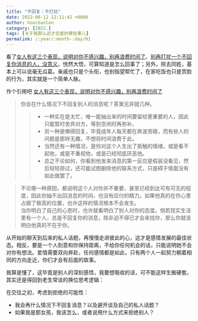 ```yaml
---
title: "不回复｜不打扰"
date: 2022-06-12 12:11:42 +0800
author: hoochanlon
category: [2022.]
tags: [关于我那么迟才恋爱的哪些事儿]
permalink: /:year/:month-:day/01
---
```


看了[女人有这三个表现，说明对你不感兴趣，别再浪费时间了](https://baijiahao.baidu.com/s?id=1727732965414621046&wfr=spider&for=pc)、[别再打扰一个不回复你消息的人，没意义](https://baijiahao.baidu.com/s?id=1718285797065632196&wfr=spider&for=pc)，恍然大悟，可算知道是怎么回事了；另外，除去同姓，基本上可以说毫无瓜葛。亲戚也只是个头衔，也别指望帮忙了，在家吃饭也只是赏脸的行为，其实就是一个简单人脉。

 <!-- more -->

作个引用吧 [女人有这三个表现，说明对你不感兴趣，别再浪费时间了](https://baijiahao.baidu.com/s?id=1727732965414621046&wfr=spider&for=pc)

> 你会在什么情况下不回复别人的消息呢？答案无非就几种。
>> * 一种实在是太忙，唯一能抽出来的时间要留给更重要的人，因此只能暂时舍弃对方，等到空闲时再弥补。
>> * 另一种是懒得回复，毕竟成年人每天都在奔波劳碌，而有些人的问题是那样无趣，不想将时间浪费于此。
>> * 当然还有一种情况，是你对这个人生出了抵触的情绪，或是看不起他，或是不重视他，或是已经彻底厌恶他。
>> * 总之不论如何，你看到他发来消息的第一反应是假装没看见，然后轻轻掠过，还可能试图删除他的联系方式，只是碍于情面没有如此做罢了。

> 不论哪一种原因，都说明这个人对你并不重要，甚至已经到达可有可无的程度，因此你抽不出回消息的时间，也没有应付的精力。如果他真的在你心里占据了极高的位置，也许这样的情况根本不会发生。  
> 当你明白了自己的心思时，也许就看明白了别人对你的态度。倘若现实生活里有一个人，总是不回复你的消息，除非迫不得已才会来找你，那么你就该明白他真的不在乎你。

从开始的聊天到后来的私人话题，再慢慢走进彼此的心，这才是感情发展的最佳状态。相反，要是一个人刻意和你保持距离，不给你任何机会的话，只能说明她不会对你有想法。爱情需要双向奔赴，任何感情都是如此，只有两个人一起努力朝着相同的方向走近，你们才会有后面的故事。



我算是懂了，这毕竟是别人的深刻感悟，我要想吸收的话，可不能这样生搬硬套。其实还是得回到老生常谈的换位思考逻辑：

在交往之初，考虑到拒绝的可能性：

* 我会再什么情况下不回复消息？以及避开谈及自己的私人话题？
* 如果我是那女孩，我该怎么，或者说用什么方式来拒绝别人？
